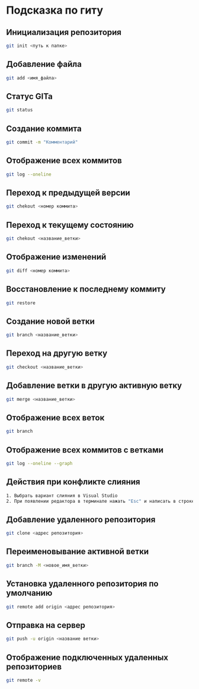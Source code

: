 # Подсказка по гиту

## Инициализация репозитория

```sh
git init <путь к папке>
```

## Добавление файла

```sh
git add <имя_файла>
```

## Статус GITa

```sh
git status
```

## Создание коммита

```sh
git commit -m "Комментарий"
```

## Отображение всех коммитов
```sh
git log --oneline
```

## Переход к предыдущей версии
```sh
git chekout <номер коммита>
```

## Переход к текущему состоянию
```sh
git chekout <название_ветки>
```

## Отображение изменений
```sh
git diff <номер коммита>
```

## Восстановление к последнему коммиту
```sh
git restore
```

## Создание новой ветки
```sh
git branch <название_ветки>
```

## Переход на другую ветку
```sh
git checkout <название_ветки>
```

## Добавление ветки в другую __активную__ ветку
```sh
git merge <название_ветки>
```

## Отображение всех веток
```sh
git branch
```

## Отображение всех коммитов с ветками
```sh
git log --oneline --graph
```

## Действия при конфликте слияния
```sh
1. Выбрать вариант слияния в Visual Studio
2. При появлении редактора в терминале нажать "Esc" и написать в строке "qw"
```

## Добавление удаленного репозитория
```sh
git clone <адрес репозитория>
```

## Переименовывание активной ветки
```sh
git branch -M <новое_имя_ветки>
```

## Установка удаленного репозитория по умолчанию
```sh
git remote add origin <адрес репозитория>
```

## Отправка на сервер
```sh
git push -u origin <название ветки>
```

## Отображение подключенных удаленных репозиториев
```sh
git remote -v
```